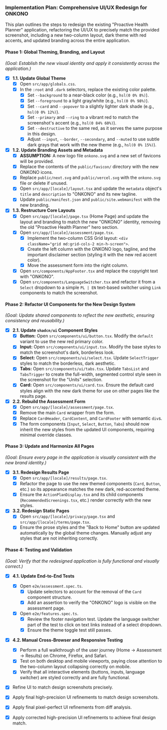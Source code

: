 ### Implementation Plan: Comprehensive UI/UX Redesign for ONKONO

This plan outlines the steps to redesign the existing "Proactive Health Planner" application, refactoring the UI/UX to precisely match the provided screenshot, including a new two-column layout, dark theme with red accents, and updated branding across the entire application.

#### Phase 1: Global Theming, Branding, and Layout
*(Goal: Establish the new visual identity and apply it consistently across the application.)*

-   [x] **1.1. Update Global Theme**
    -   [x] Open `src/app/globals.css`.
    -   [x] In the `:root` and `.dark` selectors, replace the existing color palette.
        -   [x] Set `--background` to a near-black color (e.g., `hsl(0 0% 8%)`).
        -   [x] Set `--foreground` to a light gray/white (e.g., `hsl(0 0% 98%)`).
        -   [x] Set `--card` and `--popover` to a slightly lighter dark shade (e.g., `hsl(0 0% 12%)`).
        -   [x] Set `--primary` and `--ring` to a vibrant red to match the screenshot's accent (e.g., `hsl(0 84% 60%)`).
        -   [x] Set `--destructive` to the same red, as it serves the same purpose in this design.
        -   [x] Adjust `--input`, `--border`, `--secondary`, and `--muted` to use subtle dark grays that work with the new theme (e.g., `hsl(0 0% 15%)`).

-   [x] **1.2. Update Branding Assets and Metadata**
    -   [x] **ASSUMPTION:** A new logo file `onkono.svg` and a new set of favicons will be provided.
    -   [x] Replace the contents of the `public/favicon/` directory with the new ONKONO icons.
    -   [x] Replace `public/next.svg` and `public/vercel.svg` with the `onkono.svg` file or delete if unused.
    -   [x] Open `src/app/[locale]/layout.tsx` and update the `metadata` object's `title` and `description` to "ONKONO" and its new tagline.
    -   [x] Update `public/manifest.json` and `public/site.webmanifest` with the new branding.

-   [x] **1.3. Restructure Core Layouts**
    -   [x] Open `src/app/[locale]/page.tsx` (Home Page) and update the layout and branding to match the new "ONKONO" identity, removing the old "Proactive Health Planner" hero section.
    -   [x] Open `src/app/[locale]/assessment/page.tsx`.
        -   [x] Implement the two-column CSS Grid layout: `<div className="grid md:grid-cols-2 min-h-screen">`.
        -   [x] Create the left column with the ONKONO logo, tagline, and the important disclaimer section (styling it with the new red accent color).
        -   [x] Move the assessment form into the right column.
    -   [x] Open `src/components/AppFooter.tsx` and replace the copyright text with "ONKONO".
    -   [x] Open `src/components/LanguageSwitcher.tsx` and refactor it from a `Select` dropdown to a simple `PL | EN` text-based switcher using `Link` components to match the screenshot.

#### Phase 2: Refactor UI Components for the New Design System
*(Goal: Update shared components to reflect the new aesthetic, ensuring consistency and reusability.)*

-   [x] **2.1. Update `shadcn/ui` Component Styles**
    -   [x] **Button:** Open `src/components/ui/button.tsx`. Modify the `default` variant to use the new red primary color.
    -   [x] **Input:** Open `src/components/ui/input.tsx`. Modify the base styles to match the screenshot's dark, borderless look.
    -   [x] **Select:** Open `src/components/ui/select.tsx`. Update `SelectTrigger` styles to match the borderless, dark aesthetic.
    -   [x] **Tabs:** Open `src/components/ui/tabs.tsx`. Update `TabsList` and `TabsTrigger` to create the full-width, segmented control style seen in the screenshot for the "Units" selection.
    -   [x] **Card:** Open `src/components/ui/card.tsx`. Ensure the default card styles align with the new dark theme for use on other pages like the results page.

-   [x] **2.2. Rebuild the Assessment Form**
    -   [x] Open `src/app/[locale]/assessment/page.tsx`.
    -   [x] Remove the main `Card` wrapper from the form.
    -   [x] Replace `CardHeader`, `CardContent`, and `CardFooter` with semantic `div`s.
    -   [x] The form components (`Input`, `Select`, `Button`, `Tabs`) should now inherit the new styles from the updated UI components, requiring minimal override classes.

#### Phase 3: Update and Harmonize All Pages
*(Goal: Ensure every page in the application is visually consistent with the new brand identity.)*

-   [x] **3.1. Redesign Results Page**
    -   [x] Open `src/app/[locale]/results/page.tsx`.
    -   [x] Refactor the page to use the new themed components (`Card`, `Button`, etc.) so its appearance matches the new dark, red-accented theme.
    -   [x] Ensure the `ActionPlanDisplay.tsx` and its child components (`RecommendedScreenings.tsx`, etc.) render correctly with the new styles.

-   [x] **3.2. Redesign Static Pages**
    -   [x] Open `src/app/[locale]/privacy/page.tsx` and `src/app/[locale]/terms/page.tsx`.
    -   [x] Ensure the prose styles and the "Back to Home" button are updated automatically by the global theme changes. Manually adjust any styles that are not inheriting correctly.

#### Phase 4: Testing and Validation
*(Goal: Verify that the redesigned application is fully functional and visually correct.)*

-   [x] **4.1. Update End-to-End Tests**
    -   [x] Open `e2e/assessment.spec.ts`.
        -   [x] Update selectors to account for the removal of the `Card` component structure.
        -   [x] Add an assertion to verify the "ONKONO" logo is visible on the assessment page.
    -   [x] Open `e2e/features.spec.ts`.
        -   [x] Review the footer navigation test. Update the language switcher part of the test to click on text links instead of a select dropdown.
        -   [x] Ensure the theme toggle test still passes.

-   [x] **4.2. Manual Cross-Browser and Responsive Testing**
    -   [x] Perform a full walkthrough of the user journey (Home -> Assessment -> Results) on Chrome, Firefox, and Safari.
    -   [x] Test on both desktop and mobile viewports, paying close attention to the two-column layout collapsing correctly on mobile.
    -   [x] Verify that all interactive elements (buttons, inputs, language switcher) are styled correctly and are fully functional.
- [x] Refine UI to match design screenshots precisely.
- [x] Apply final high-precision UI refinements to match design screenshots.
- [x] Apply final pixel-perfect UI refinements from diff analysis.
- [x] Apply corrected high-precision UI refinements to achieve final design match.
      
